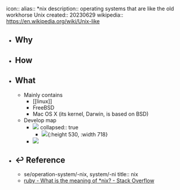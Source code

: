 icon:: 
alias:: *nix
description:: operating systems that are like the old workhorse Unix
created:: 20230629
wikipedia:: https://en.wikipedia.org/wiki/Unix-like

- ## Why
- ## How
- ## What
  - Mainly contains
    - [[linux]]
    - FreeBSD
    - Mac OS X (its kernel, Darwin, is based on BSD)
  - Develop map
    - ![](https://raw.githack.com/bGZo/assets/dev/2024/2012px-Unix_history-simple.svg_1645812270436_0.png)
      collapsed:: true
      - ![](https://raw.githack.com/bGZo/assets/dev/2024/20240717194223.png){:height 530, :width 718}
    - ![](https://raw.githack.com/bGZo/assets/dev/2024/image_1649645190911_0.png)
- ## ↩ Reference
  - se/operation-system/-nix, system/-ni
    title:: nix
  - [ruby - What is the meaning of *nix? - Stack Overflow](https://stackoverflow.com/questions/4715374/what-is-the-meaning-of-nix)